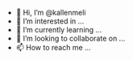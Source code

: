 - 👋 Hi, I’m @kallenmeli
- 👀 I’m interested in ...
- 🌱 I’m currently learning ...
- 💞️ I’m looking to collaborate on ...
- 📫 How to reach me ...

<!---
kallenmeli/kallenmeli is a ✨ special ✨ repository because its `README.md` (this file) appears on your GitHub profile.
You can click the Preview link to take a look at your changes.
--->
